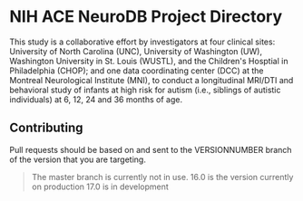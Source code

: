 # NIH ACE NeuroDB Project Directory

This study is a collaborative effort by investigators at four clinical sites: University of North Carolina (UNC), University of Washington (UW), Washington University in St. Louis (WUSTL), and the Children's Hosptial in Philadelphia (CHOP); and one data coordinating center (DCC) at the Montreal Neurological Institute (MNI), to conduct a longitudinal MRI/DTI and behavioral study of infants at high risk for autism (i.e., siblings of autistic individuals) at 6, 12, 24 and 36 months of age.

## Contributing
Pull requests should be based on and sent to the VERSIONNUMBER branch of the version that you are targeting.

> The master branch is currently not in use.
> 16.0 is the version currently on production
> 17.0 is in development
